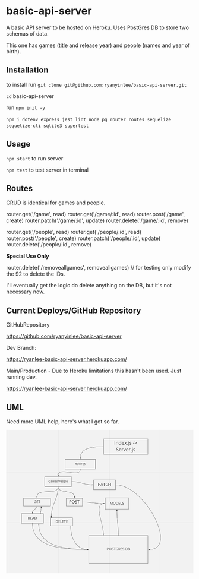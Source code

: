 # basic-api-server

A basic API server to be hosted on Heroku. Uses PostGres DB to store two schemas of data.

This one has games (title and release year) and people (names and year of birth).

## Installation

to install run `git clone git@github.com:ryanyinlee/basic-api-server.git`

`cd` basic-api-server

run `npm init -y`

`npm i dotenv express jest lint node pg router routes sequelize sequelize-cli sqlite3 supertest`


## Usage

`npm start` to run server

`npm test` to test server in terminal

## Routes

CRUD is identical for games and people.

router.get('/game', read)
router.get('/game/:id', read)
router.post('/game', create)
router.patch('/game/:id', update)
router.delete('/game/:id', remove)

router.get('/people', read)
router.get('/people/:id', read)
router.post('/people', create)
router.patch('/people/:id', update)
router.delete('/people/:id', remove)


**Special Use Only**

router.delete('/removeallgames', removeallgames) // for testing only modify the 92 to delete the IDs. 

I'll eventually get the logic do delete anything on the DB, but it's not necessary now.

## Current Deploys/GitHub Repository

GitHubRepository

https://github.com/ryanyinlee/basic-api-server

Dev Branch:

https://ryanlee-basic-api-server.herokuapp.com/

Main/Production - Due to Heroku limitations this hasn't been used. Just running dev.

https://ryanlee-basic-api-server.herokuapp.com/


## UML

Need more UML help, here's what I got so far.

![](lab03UML.PNG)